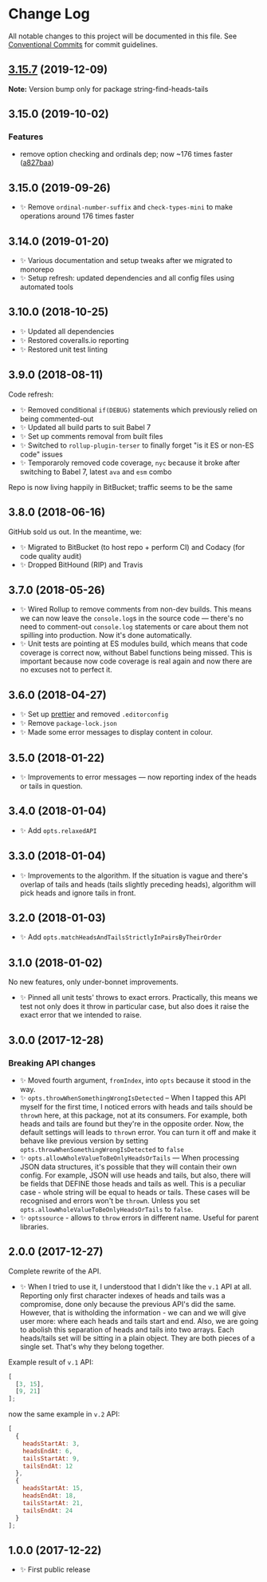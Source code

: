 # Change Log

All notable changes to this project will be documented in this file.
See [Conventional Commits](https://conventionalcommits.org) for commit guidelines.

## [3.15.7](https://gitlab.com/codsen/codsen/compare/string-find-heads-tails@3.15.6...string-find-heads-tails@3.15.7) (2019-12-09)

**Note:** Version bump only for package string-find-heads-tails





## 3.15.0 (2019-10-02)

### Features

- remove option checking and ordinals dep; now ~176 times faster ([a827baa](https://gitlab.com/codsen/codsen/commit/a827baa))

## 3.15.0 (2019-09-26)

- ✨ Remove `ordinal-number-suffix` and `check-types-mini` to make operations around 176 times faster

## 3.14.0 (2019-01-20)

- ✨ Various documentation and setup tweaks after we migrated to monorepo
- ✨ Setup refresh: updated dependencies and all config files using automated tools

## 3.10.0 (2018-10-25)

- ✨ Updated all dependencies
- ✨ Restored coveralls.io reporting
- ✨ Restored unit test linting

## 3.9.0 (2018-08-11)

Code refresh:

- ✨ Removed conditional `if(DEBUG)` statements which previously relied on being commented-out
- ✨ Updated all build parts to suit Babel 7
- ✨ Set up comments removal from built files
- ✨ Switched to `rollup-plugin-terser` to finally forget "is it ES or non-ES code" issues
- ✨ Temporaroly removed code coverage, `nyc` because it broke after switching to Babel 7, latest `ava` and `esm` combo

Repo is now living happily in BitBucket; traffic seems to be the same

## 3.8.0 (2018-06-16)

GitHub sold us out. In the meantime, we:

- ✨ Migrated to BitBucket (to host repo + perform CI) and Codacy (for code quality audit)
- ✨ Dropped BitHound (RIP) and Travis

## 3.7.0 (2018-05-26)

- ✨ Wired Rollup to remove comments from non-dev builds. This means we can now leave the `console.log`s in the source code — there's no need to comment-out `console.log` statements or care about them not spilling into production. Now it's done automatically.
- ✨ Unit tests are pointing at ES modules build, which means that code coverage is correct now, without Babel functions being missed. This is important because now code coverage is real again and now there are no excuses not to perfect it.

## 3.6.0 (2018-04-27)

- ✨ Set up [prettier](https://prettier.io) and removed `.editorconfig`
- ✨ Remove `package-lock.json`
- ✨ Made some error messages to display content in colour.

## 3.5.0 (2018-01-22)

- ✨ Improvements to error messages — now reporting index of the heads or tails in question.

## 3.4.0 (2018-01-04)

- ✨ Add `opts.relaxedAPI`

## 3.3.0 (2018-01-04)

- ✨ Improvements to the algorithm. If the situation is vague and there's overlap of tails and heads (tails slightly preceding heads), algorithm will pick heads and ignore tails in front.

## 3.2.0 (2018-01-03)

- ✨ Add `opts.matchHeadsAndTailsStrictlyInPairsByTheirOrder`

## 3.1.0 (2018-01-02)

No new features, only under-bonnet improvements.

- ✨ Pinned all unit tests' throws to exact errors. Practically, this means we test not only does it throw in particular case, but also does it raise the exact error that we intended to raise.

## 3.0.0 (2017-12-28)

### Breaking API changes

- ✨ Moved fourth argument, `fromIndex`, into `opts` because it stood in the way.
- ✨ `opts.throwWhenSomethingWrongIsDetected` – When I tapped this API myself for the first time, I noticed errors with heads and tails should be `throw`n here, at this package, not at its consumers. For example, both heads and tails are found but they're in the opposite order. Now, the default settings will leads to `throw`n error. You can turn it off and make it behave like previous version by setting `opts.throwWhenSomethingWrongIsDetected` to `false`
- ✨ `opts.allowWholeValueToBeOnlyHeadsOrTails` — When processing JSON data structures, it's possible that they will contain their own config. For example, JSON will use heads and tails, but also, there will be fields that DEFINE those heads and tails as well. This is a peculiar case - whole string will be equal to heads or tails. These cases will be recognised and errors won't be `throw`n. Unless you set `opts.allowWholeValueToBeOnlyHeadsOrTails` to `false`.
- ✨ `optssource` - allows to `throw` errors in different name. Useful for parent libraries.

## 2.0.0 (2017-12-27)

Complete rewrite of the API.

- ✨ When I tried to use it, I understood that I didn't like the `v.1` API at all. Reporting only first character indexes of heads and tails was a compromise, done only because the previous API's did the same. However, that is witholding the information - we can and we will give user more: where each heads and tails start and end. Also, we are going to abolish this separation of heads and tails into two arrays. Each heads/tails set will be sitting in a plain object. They are both pieces of a single set. That's why they belong together.

Example result of `v.1` API:

```js
[
  [3, 15],
  [9, 21]
];
```

now the same example in `v.2` API:

```js
[
  {
    headsStartAt: 3,
    headsEndAt: 6,
    tailsStartAt: 9,
    tailsEndAt: 12
  },
  {
    headsStartAt: 15,
    headsEndAt: 18,
    tailsStartAt: 21,
    tailsEndAt: 24
  }
];
```

## 1.0.0 (2017-12-22)

- ✨ First public release
